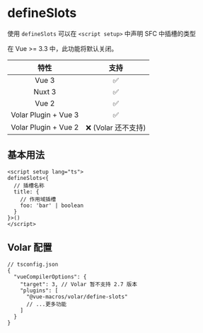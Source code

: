 # defineSlots

<StabilityLevel level="stable" />

使用 `defineSlots` 可以在 `<script setup>` 中声明 SFC 中插槽的类型

在 Vue >= 3.3 中，此功能将默认关闭。

|         特性         |         支持         |
| :------------------: | :------------------: |
|        Vue 3         |  :white_check_mark:  |
|        Nuxt 3        |  :white_check_mark:  |
|        Vue 2         |  :white_check_mark:  |
| Volar Plugin + Vue 3 |  :white_check_mark:  |
| Volar Plugin + Vue 2 | :x: (Volar 还不支持) |

## 基本用法

```vue
<script setup lang="ts">
defineSlots<{
  // 插槽名称
  title: {
    // 作用域插槽
    foo: 'bar' | boolean
  }
}>()
</script>
```

## Volar 配置

```jsonc {6}
// tsconfig.json
{
  "vueCompilerOptions": {
    "target": 3, // Volar 暂不支持 2.7 版本
    "plugins": [
      "@vue-macros/volar/define-slots"
      // ...更多功能
    ]
  }
}
```
